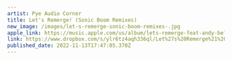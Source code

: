 ```yaml
---
artist: Pye Audio Corner
title: Let's Remerge! (Sonic Boom Remixes)
new_image: /images/let-s-remerge-sonic-boom-remixes-.jpg
apple_link: https://music.apple.com/us/album/lets-remerge-feat-andy-bell-sonic-boom-remixes-single/1646086204
link: https://www.dropbox.com/s/ylr6tz4aqh336ql/Let%27s%20Remerge%21%20%28Sonic%20Boom%20Remixes%29.zip?dl=1
published_date: 2022-11-13T17:47:05.370Z
---
```

